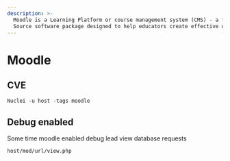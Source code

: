 ```yaml
---
description: >-
  Moodle is a Learning Platform or course management system (CMS) - a free Open
  Source software package designed to help educators create effective online
---
```


# Moodle

## CVE

```
Nuclei -u host -tags moodle
```

## Debug enabled

Some time moodle enabled debug lead view database requests

```
host/mod/url/view.php
```
